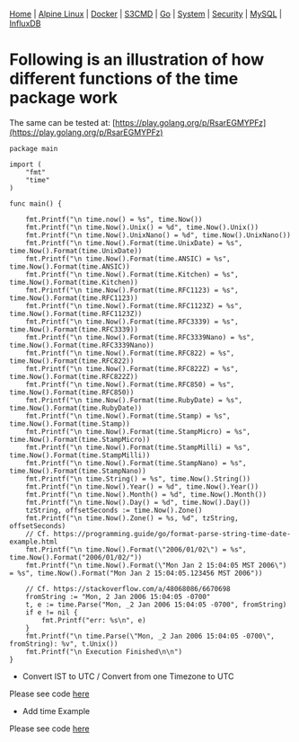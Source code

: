 [Home](../../) | [Alpine Linux](../../alpine-linux/) | [Docker](../../docker/) | [S3CMD](../../s3cmd/) | [Go](../go/) | [System](../../system/) | [Security](../../security/) | [MySQL](../../mysql/) | [InfluxDB](../../influxdb/)

# Following is an illustration of how different functions of the time package work

The same can be tested at: [https://play.golang.org/p/RsarEGMYPFz](https://play.golang.org/p/RsarEGMYPFz)

```
package main

import (
	"fmt"
	"time"
)

func main() {

	fmt.Printf("\n time.now() = %s", time.Now())
	fmt.Printf("\n time.Now().Unix() = %d", time.Now().Unix())
	fmt.Printf("\n time.Now().UnixNano() = %d", time.Now().UnixNano())
	fmt.Printf("\n time.Now().Format(time.UnixDate) = %s", time.Now().Format(time.UnixDate))
	fmt.Printf("\n time.Now().Format(time.ANSIC) = %s", time.Now().Format(time.ANSIC))
	fmt.Printf("\n time.Now().Format(time.Kitchen) = %s", time.Now().Format(time.Kitchen))
	fmt.Printf("\n time.Now().Format(time.RFC1123) = %s", time.Now().Format(time.RFC1123))
	fmt.Printf("\n time.Now().Format(time.RFC1123Z) = %s", time.Now().Format(time.RFC1123Z))
	fmt.Printf("\n time.Now().Format(time.RFC3339) = %s", time.Now().Format(time.RFC3339))
	fmt.Printf("\n time.Now().Format(time.RFC3339Nano) = %s", time.Now().Format(time.RFC3339Nano))
	fmt.Printf("\n time.Now().Format(time.RFC822) = %s", time.Now().Format(time.RFC822))
	fmt.Printf("\n time.Now().Format(time.RFC822Z) = %s", time.Now().Format(time.RFC822Z))
	fmt.Printf("\n time.Now().Format(time.RFC850) = %s", time.Now().Format(time.RFC850))
	fmt.Printf("\n time.Now().Format(time.RubyDate) = %s", time.Now().Format(time.RubyDate))
	fmt.Printf("\n time.Now().Format(time.Stamp) = %s", time.Now().Format(time.Stamp))
	fmt.Printf("\n time.Now().Format(time.StampMicro) = %s", time.Now().Format(time.StampMicro))
	fmt.Printf("\n time.Now().Format(time.StampMilli) = %s", time.Now().Format(time.StampMilli))
	fmt.Printf("\n time.Now().Format(time.StampNano) = %s", time.Now().Format(time.StampNano))
	fmt.Printf("\n time.String() = %s", time.Now().String())
	fmt.Printf("\n time.Now().Year() = %d", time.Now().Year())
	fmt.Printf("\n time.Now().Month() = %d", time.Now().Month())
	fmt.Printf("\n time.Now().Day() = %d", time.Now().Day())
	tzString, offsetSeconds := time.Now().Zone()
	fmt.Printf("\n time.Now().Zone() = %s, %d", tzString, offsetSeconds)
	// Cf. https://programming.guide/go/format-parse-string-time-date-example.html
	fmt.Printf("\n time.Now().Format(\"2006/01/02\") = %s", time.Now().Format("2006/01/02/"))
	fmt.Printf("\n time.Now().Format(\"Mon Jan 2 15:04:05 MST 2006\") = %s", time.Now().Format("Mon Jan 2 15:04:05.123456 MST 2006"))

	// Cf. https://stackoverflow.com/a/48068086/6670698
	fromString := "Mon, 2 Jan 2006 15:04:05 -0700"
	t, e := time.Parse("Mon, _2 Jan 2006 15:04:05 -0700", fromString)
	if e != nil {
		fmt.Printf("err: %s\n", e)
	}
	fmt.Printf("\n time.Parse(\"Mon, _2 Jan 2006 15:04:05 -0700\", fromString): %v", t.Unix())
	fmt.Printf("\n Execution Finished\n\n")
}
```

- Convert IST to UTC / Convert from one Timezone to UTC

Please see code [here](https://play.golang.com/p/vmAtDmsOgJK)

- Add time Example

Please see code [here](https://play.golang.org/p/It-B1jS7nlc)

